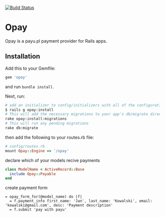 [![Build Status](https://travis-ci.org/olownia/opay.png)](https://travis-ci.org/olownia/opay)

# Opay

Opay is a payu.pl payment provider for Rails apps.

## Installation

Add this to your Gemfile:

``` ruby
gem 'opay'
```

and run `bundle install`.

Next, run:

``` bash
# add an initializer to config/initializers with all of the configuration options
$ rails g opay:install
# This will add the necessary migrations to your app's db/migrate directory
rake opay:install:migrations
# This will run any pending migrations
rake db:migrate
``` 
then add the following to your routes.rb file:

``` ruby
# config/routes.rb
mount Opay::Engine => '/opay'
```

declare which of your models recive payments

``` ruby
class ModelName < ActiveRecord::Base
  include Opay::Payable
end
```

create payment form

``` haml
= opay_form_for(@model_name) do |f|
  = f.payment_info first_name: 'Jan', last_name: 'Kowalski', email: 'kowalski@gmail.com', desc: 'Payment description'
  = f.submit 'pay with payu'
```